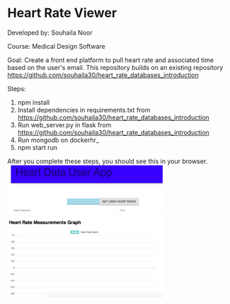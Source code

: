 # Heart Rate Viewer

Developed by: Souhaila Noor

Course: Medical Design Software

Goal: 
Create a front end platform to pull heart rate and associated time based on the user's email. 
This repository builds on an existing repository https://github.com/souhaila30/heart_rate_databases_introduction

Steps:
1. npm install
2. Install dependencies in requirements.txt from https://github.com/souhaila30/heart_rate_databases_introduction
3. Run web_server.py in flask from https://github.com/souhaila30/heart_rate_databases_introduction
4. Run mongodb on dockerhr_
5. npm start run

After you complete these steps, you should see this in your browser. 
<img src="hr_page.png" height="300px"/> 
